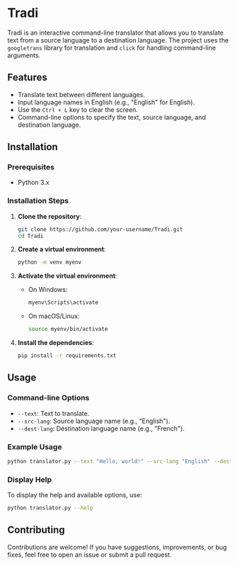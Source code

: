 # Tradi

Tradi is an interactive command-line translator that allows you to translate text from a source language to a destination language. The project uses the `googletrans` library for translation and `click` for handling command-line arguments.

## Features

- Translate text between different languages.
- Input language names in English (e.g., "English" for English).
- Use the `Ctrl + L` key to clear the screen.
- Command-line options to specify the text, source language, and destination language.

## Installation

### Prerequisites

- Python 3.x

### Installation Steps

1. **Clone the repository**:

   ```sh
   git clone https://github.com/your-username/Tradi.git
   cd Tradi
   ```

2. **Create a virtual environment**:

   ```sh
   python -m venv myenv
   ```

3. **Activate the virtual environment**:

   - On Windows:
     ```sh
     myenv\Scripts\activate
     ```
   - On macOS/Linux:
     ```sh
     source myenv/bin/activate
     ```

4. **Install the dependencies**:
   ```sh
   pip install -r requirements.txt
   ```

## Usage

### Command-line Options

- `--text`: Text to translate.
- `--src-lang`: Source language name (e.g., "English").
- `--dest-lang`: Destination language name (e.g., "French").

### Example Usage

```sh
python translator.py --text "Hello, world!" --src-lang "English" --dest-lang "French"
```

### Display Help

To display the help and available options, use:

```sh
python translator.py --help
```

## Contributing

Contributions are welcome! If you have suggestions, improvements, or bug fixes, feel free to open an issue or submit a pull request.
